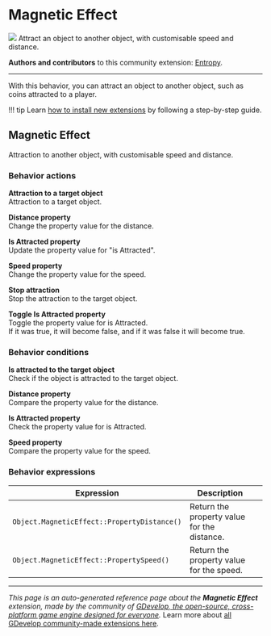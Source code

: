 # Magnetic Effect

<img src="https://resources.gdevelop-app.com/assets/Icons/magnet.svg" class="extension-icon"></img>
Attract an object to another object, with customisable speed and distance.

**Authors and contributors** to this community extension: [Entropy](https://gd.games/Entropy).

---

With this behavior, you can attract an object to another object, such as coins attracted to a player.

!!! tip
    Learn [how to install new extensions](/gdevelop5/extensions/search) by following a step-by-step guide.



## Magnetic Effect 

Attraction to another object, with customisable speed and distance. 

### Behavior actions

**Attraction to a target object**  
Attraction to a target object.

**Distance property**  
Change the property value for the distance.

**Is Attracted property**  
Update the property value for "is Attracted".

**Speed property**  
Change the property value for the speed.

**Stop attraction**  
Stop the attraction to the target object.

**Toggle Is Attracted property**  
Toggle the property value for is Attracted.  
If it was true, it will become false, and if it was false it will become true.

### Behavior conditions

**Is attracted to the target object**  
Check if the object is attracted to the target object.

**Distance property**  
Compare the property value for the distance.

**Is Attracted property**  
Check the property value for is Attracted.

**Speed property**  
Compare the property value for the speed.

### Behavior expressions

| Expression | Description |  |
|-----|-----|-----|
| `Object.MagneticEffect::PropertyDistance()` | Return the property value for the distance. ||
| `Object.MagneticEffect::PropertySpeed()` | Return the property value for the speed. ||

---

*This page is an auto-generated reference page about the **Magnetic Effect** extension, made by the community of [GDevelop, the open-source, cross-platform game engine designed for everyone](https://gdevelop.io/).* Learn more about [all GDevelop community-made extensions here](/gdevelop5/extensions).